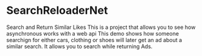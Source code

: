 # SearchReloaderNet
Search and Return Similar Likes
This is a project that allows you to see how asynchronous works with a web api This demo shows how someone searchign for either cars, clothing 
or shoes will later get an ad about a similar search. It allows you to search while returning Ads.
